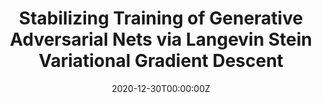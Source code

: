 ---
title: "Stabilizing Training of Generative Adversarial Nets via Langevin Stein Variational Gradient Descent"
authors:
- Dong Wang
- Xiaoqian Qin
- Fengyi Song
- licheng

date: "2020-12-30T00:00:00Z"
doi: "10.1109/TNNLS.2020.3045082"

# Schedule page publish date (NOT publication's date).
publishDate: "2020-12-30T00:00:00Z"

# Publication type.
# Legend: 0 = Uncategorized; 1 = Conference paper; 2 = Journal article;
# 3 = Preprint / Working Paper; 4 = Report; 5 = Book; 6 = Book section;
# 7 = Thesis; 8 = Patent
publication_types: ["2"]

# Publication name and optional abbreviated publication name.
publication: "*IEEE Transactions on Neural Networks and Learning Systems (TNNLS)*"
publication_short: "*IEEE Transactions on Neural Networks and Learning Systems (TNNLS)*"

abstract: ""

# Summary. An optional shortened abstract.
# summary: "A hierarchical recurrent network structure is developed to simultaneously encodes local contexts of individual frames and global contexts of the sequence."

tags:
- 
featured: true

links:
# - name: Custom Link
# url: https://example.org
url_pdf: https://ieeexplore.ieee.org/document/9311244
# url_code: https://github.com/VisualTrackingVLL
# url_dataset: '#'
# url_poster: '#'
# url_project: https://proceedings.neurips.cc/paper/2021/hash/642e92efb79421734881b53e1e1b18b6-Abstract.html
# url_slides: ''
# url_source: '#'
# url_video: https://www.bmvc2021-virtualconference.com/conference/papers/paper_1542.html


# Featured image
# To use, add an image named `featured.jpg/png` to your page's folder. 
image:
  caption: ''
  focal_point: ""
  preview_only: false

# Associated Projects (optional).
#   Associate this publication with one or more of your projects.
#   Simply enter your project's folder or file name without extension.
#   E.g. `internal-project` references `content/project/internal-project/index.md`.
#   Otherwise, set `projects: []`.
projects: []

# Slides (optional).
#   Associate this publication with Markdown slides.
#   Simply enter your slide deck's filename without extension.
#   E.g. `slides: "example"` references `content/slides/example/index.md`.
#   Otherwise, set `slides: ""`.
slides: ""
---
